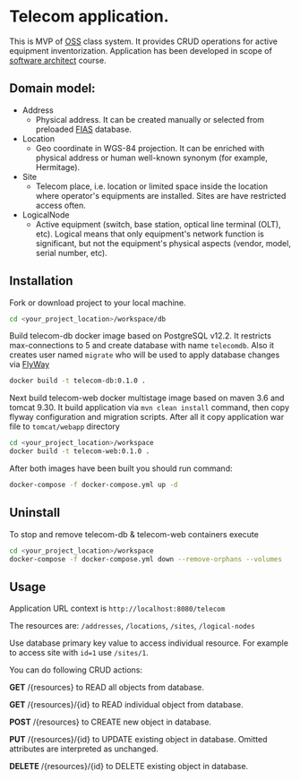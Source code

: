 # Telecom application.
This is MVP of [OSS](https://en.wikipedia.org/wiki/Operations_support_system) class system. It provides CRUD operations for active equipment inventorization.
Application has been developed in scope of [software architect](https://otus.ru/lessons/arhitektor-po/) course.

## Domain model:
* Address
	* Physical address. It can be created manually or selected from preloaded [FIAS](https://fias.nalog.ru/) database.
* Location 
	* Geo coordinate in WGS-84 projection. It can be enriched with physical address or human well-known synonym (for example, Hermitage).
* Site 
	* Telecom place, i.e. location or limited space inside the location where operator's equipments are installed. Sites are have restricted access often.
* LogicalNode 
	* Active equipment (switch, base station, optical line terminal (OLT), etc). Logical means that only equipment's network function is significant, but not the equipment's physical aspects (vendor, model, serial number, etc).

## Installation
Fork or download project to your local machine.
```bash
cd <your_project_location>/workspace/db
```

Build telecom-db docker image based on PostgreSQL v12.2. It restricts max-connections to 5 and create database with name `telecomdb`.
Also it creates user named `migrate` who will be used to apply database changes via [FlyWay](https://flywaydb.org/)
```bash
docker build -t telecom-db:0.1.0 .
```

Next build telecom-web docker multistage image based on maven 3.6 and tomcat 9.30. It build application via `mvn clean install` command, then copy flyway configuration and migration scripts. After all it copy application war file to `tomcat/webapp` directory
```bash
cd <your_project_location>/workspace
docker build -t telecom-web:0.1.0 .
```

After both images have been built you should run command:
```bash
docker-compose -f docker-compose.yml up -d
```

## Uninstall
To stop and remove telecom-db & telecom-web containers execute
```bash
cd <your_project_location>/workspace
docker-compose -f docker-compose.yml down --remove-orphans --volumes
```

## Usage

Application URL context is `http://localhost:8080/telecom`

The resources are: `/addresses`, `/locations`, `/sites`, `/logical-nodes`

Use database primary key value to access individual resource. For example to access site with `id=1` use `/sites/1`.

You can do following CRUD actions:

**GET** /{resources} to READ all objects from database.

**GET** /{resources}/{id} to READ individual object from database.

**POST** /{resources} to CREATE new object in database.

**PUT** /{resources}/{id} to UPDATE existing object in database. Omitted attributes are interpreted as unchanged.

**DELETE** /{resources}/{id} to DELETE existing object in database.
